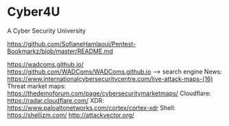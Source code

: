 # Cyber4U
A Cyber Security University

https://github.com/SofianeHamlaoui/Pentest-Bookmarkz/blob/master/README.md

https://wadcoms.github.io/
https://github.com/WADComs/WADComs.github.io --> search engine
News: https://www.internationalcybersecuritycentre.com/live-attack-maps-(16)
Threat market maps: https://thedemoforum.com/page/cybersecuritymarketmaps/
Cloudflare: https://radar.cloudflare.com/
XDR: https://www.paloaltonetworks.com/cortex/cortex-xdr
Shell: https://shellizm.com/
http://attackvector.org/

